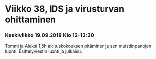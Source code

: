 # Viikko 38, IDS ja virusturvan ohittaminen

### Keskiviikko 19.09.2018 Klo 12-13:30
Tommi ja Aleksi
1,5h aloituskokouksen pitäminen ja sen muistiinpanojen luonti. Esittelyviestin luonti ja julkaisu.



